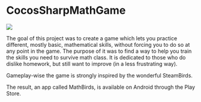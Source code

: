 # CocosSharpMathGame

![](https://i.imgur.com/I8rNQ4k.png)

The goal of this project was to create a game which lets you practice different, mostly basic, mathematical skills, without forcing you to do so at any point in the game.
The purpose of it was to find a way to help you train the skills you need to survive math class. It is dedicated to those who do dislike homework, but still want to improve (in a less frustrating way).

Gameplay-wise the game is strongly inspired by the wonderful SteamBirds.

The result, an app called MathBirds, is available on Android through the Play Store.
